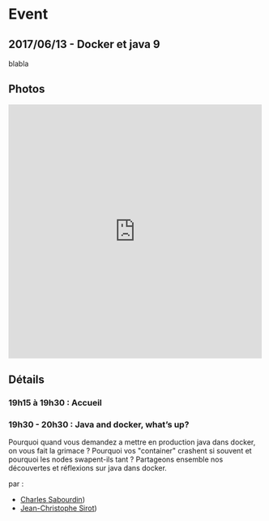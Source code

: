 # Event

## 2017/06/13 - Docker et java 9

blabla


## Photos
<div class="iframe_container">
<iframe align='center' src='https://www.flickr.com/slideShow/index.gne?user_id=131930460@N04&amp;set_id=72157685168154095' frameBorder='0' width='500' scrolling='no' height='500'></iframe>
</div>

## Détails

### 19h15 à 19h30 : Accueil

### 19h30 - 20h30 : Java and docker, what’s up?

Pourquoi quand vous demandez a mettre en production java dans docker, on vous fait la grimace ?
Pourquoi vos "container" crashent si souvent et pourquoi les nodes swapent-ils tant ?
Partageons ensemble nos découvertes et réflexions sur java dans docker.


par :
* [Charles Sabourdin](../speakers/sabourdin-charles.html))
* [Jean-Christophe Sirot](../speakers/sirot-jc.html))

